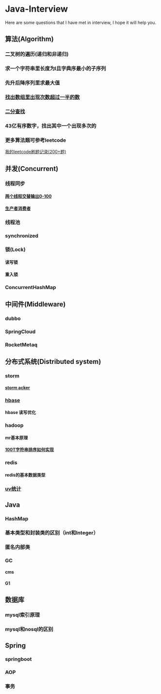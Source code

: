 # Java-Interview
Here are some questions that I have met in interview, I hope it will help you.

## 算法(Algorithm)

### 二叉树的遍历(递归和非递归)
### 求一个字符串里长度为l且字典序最小的子序列 
### 先升后降序列里求最大值    
### [找出数组里出现次数超过一半的数](src/algorithm/OccuredHalfNumber.java) 
### [二分查找](src/algorithm/BinarySearch.java) 
### 43亿有序数字，找出其中一个出现多次的
### 更多算法题可参考leetcode
[我的leetcode刷题记录(200+题)](https://github.com/xindoo/leetcode)

## 并发(Concurrent)
### 线程同步
#### [两个线程交替输出0-100](src/concurrent/AlternateOutputNumber.java)
#### [生产者消费者](src/concurrent/ProducerAndConsumer.java)
### 线程池
### synchronized
### 锁(Lock) 
#### 读写锁
#### 重入锁 
### ConcurrentHashMap

## 中间件(Middleware)
### dubbo
### SpringCloud
### RocketMetaq

## 分布式系统(Distributed system)
### storm
#### [storm acker](https://www.cnblogs.com/dongxiao-yang/p/6142356.html)
### [hbase](https://research.google.com/archive/bigtable.html)
#### hbase 读写优化
### hadoop
#### mr基本原理
#### [100T字符串排序如何实现](doc/100t_data_sort.md)
### redis
#### redis的基本数据类型
### [uv统计](doc/uv_statistic.md)  



## Java
### HashMap
### 基本类型和封装类的区别（int和Integer）
### 匿名内部类 

### GC
#### cms
#### G1


## 数据库
### mysql索引原理
### mysql和nosql的区别

## Spring
### springboot
### AOP
### 事务

